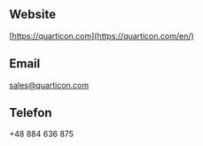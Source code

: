 
## Website

[https://quarticon.com](https://quarticon.com/en/)

## Email

[sales@quarticon.com](sales@quarticon.com)

## Telefon

+48 884 636 875